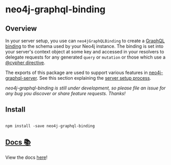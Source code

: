 # neo4j-graphql-binding


## Overview

In your server setup, you use can <code>neo4jGraphQLBinding</code> to create a [GraphQL binding](https://www.npmjs.com/package/graphql-binding) to the schema used by your Neo4j instance. The binding is set into your server's context object at some key and accessed in your resolvers to delegate requests for any generated <code>query</code> or <code>mutation</code> or those which use a [@cypher directive](https://neo4j.com/developer/graphql/#_neo4j_graphql_extension).

The exports of this package are used to support various features in [neo4j-graphql-server](https://www.npmjs.com/package/neo4j-graphql-server). See this section explaining the [server setup process](https://neo4j-graphql-server.gitbook.io/docs/neo4j-graphql-server#strategy).

<i>neo4j-graphql-binding is still under development, so please file an issue for any bug you discover or share feature requests. Thanks!</i>

## Install

<code>
npm install -save neo4j-graphql-binding
</code>

## [Docs 📚](https://neo4j-graphql-server.gitbook.io/docs/neo4j-graphql-binding)
View the docs [here](https://neo4j-graphql-server.gitbook.io/docs/neo4j-graphql-binding)!
